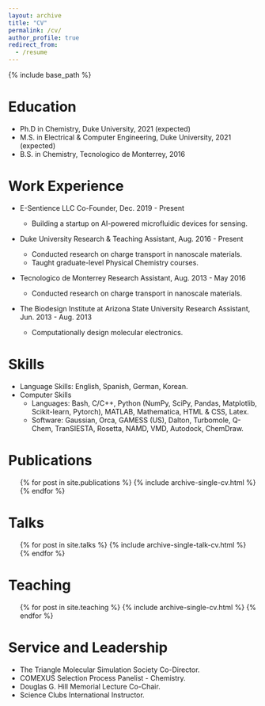 ```yaml
---
layout: archive
title: "CV"
permalink: /cv/
author_profile: true
redirect_from:
  - /resume
---
```


{% include base_path %}

Education
======
* Ph.D in Chemistry, Duke University, 2021 (expected)
* M.S. in Electrical & Computer Engineering, Duke University, 2021 (expected)
* B.S. in Chemistry, Tecnologico de Monterrey, 2016

Work Experience
======
* E-Sentience LLC
  Co-Founder, Dec. 2019 - Present
  * Building a startup on AI-powered microfluidic devices for sensing. 

* Duke University
  Research & Teaching Assistant, Aug. 2016 - Present
  * Conducted research on charge transport in nanoscale materials.  
  * Taught graduate-level Physical Chemistry courses. 

* Tecnologico de Monterrey
  Research Assistant, Aug. 2013 - May 2016
  * Conducted research on charge transport in nanoscale materials. 

* The Biodesign Institute at Arizona State University
  Research Assistant, Jun. 2013 - Aug. 2013
  * Computationally design molecular electronics.  
  
Skills
======
* Language Skills: English, Spanish, German, Korean.
* Computer Skills
  * Languages: Bash, C/C++, Python (NumPy, SciPy, Pandas, Matplotlib, Scikit-learn, Pytorch), MATLAB, Mathematica, HTML & CSS, Latex.
  * Software: Gaussian, Orca, GAMESS (US), Dalton, Turbomole, Q-Chem, TranSIESTA, Rosetta, NAMD, VMD, Autodock, ChemDraw.

Publications
======
  <ul>{% for post in site.publications %}
    {% include archive-single-cv.html %}
  {% endfor %}</ul>
  
Talks
======
  <ul>{% for post in site.talks %}
    {% include archive-single-talk-cv.html %}
  {% endfor %}</ul>
  
Teaching
======
  <ul>{% for post in site.teaching %}
    {% include archive-single-cv.html %}
  {% endfor %}</ul>
  
Service and Leadership
======
* The Triangle Molecular Simulation Society Co-Director.
* COMEXUS Selection Process Panelist - Chemistry.
* Douglas G. Hill Memorial Lecture Co-Chair.
* Science Clubs International Instructor.
